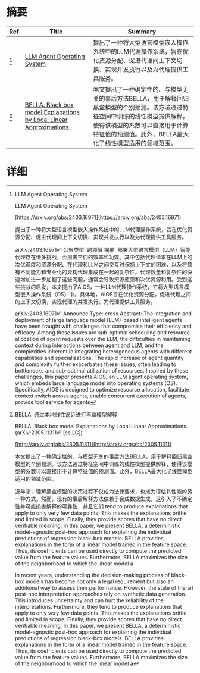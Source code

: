 # 摘要

| Ref | Title | Summary |
| --- | --- | --- |
| [^1] | [LLM Agent Operating System](https://arxiv.org/abs/2403.16971) | 提出了一种将大型语言模型嵌入操作系统中的LLM代理操作系统，旨在优化资源分配、促进代理间上下文切换、实现并发执行以及为代理提供工具服务。 |
| [^2] | [BELLA: Black box model Explanations by Local Linear Approximations.](http://arxiv.org/abs/2305.11311) | 本文提出了一种确定性的、与模型无关的事后方法BELLA，用于解释回归黑盒模型的个别预测。该方法通过特征空间中训练的线性模型提供解释，使得该模型的系数可以直接用于计算特征值的预测值。此外，BELLA最大化了线性模型适用的领域范围。 |

# 详细

[^1]: LLM Agent Operating System

    LLM Agent Operating System

    [https://arxiv.org/abs/2403.16971](https://arxiv.org/abs/2403.16971)

    提出了一种将大型语言模型嵌入操作系统中的LLM代理操作系统，旨在优化资源分配、促进代理间上下文切换、实现并发执行以及为代理提供工具服务。

    

    arXiv:2403.16971v1 公告类型: 跨领域 摘要: 部署大型语言模型（LLM）智能代理存在诸多挑战，会损害它们的效率和功效。其中包括代理请求在LLM上的次优调度和资源分配、在代理和LLM之间交互时保持上下文的困难，以及将具有不同能力和专业化的异构代理集成在一起的复杂性。代理数量和复杂性的快速增加进一步加剧了这些问题，通常会导致资源瓶颈和次优资源利用。受到这些挑战的启发，本文提出了AIOS，一种LLM代理操作系统，它将大型语言模型嵌入操作系统（OS）中。具体地，AIOS旨在优化资源分配，促进代理之间的上下文切换，实现代理的并发执行，为代理提供工具服务。

    arXiv:2403.16971v1 Announce Type: cross  Abstract: The integration and deployment of large language model (LLM)-based intelligent agents have been fraught with challenges that compromise their efficiency and efficacy. Among these issues are sub-optimal scheduling and resource allocation of agent requests over the LLM, the difficulties in maintaining context during interactions between agent and LLM, and the complexities inherent in integrating heterogeneous agents with different capabilities and specializations. The rapid increase of agent quantity and complexity further exacerbates these issues, often leading to bottlenecks and sub-optimal utilization of resources. Inspired by these challenges, this paper presents AIOS, an LLM agent operating system, which embeds large language model into operating systems (OS). Specifically, AIOS is designed to optimize resource allocation, facilitate context switch across agents, enable concurrent execution of agents, provide tool service for agents
    
[^2]: BELLA: 通过本地线性逼近进行黑盒模型解释

    BELLA: Black box model Explanations by Local Linear Approximations. (arXiv:2305.11311v1 [cs.LG])

    [http://arxiv.org/abs/2305.11311](http://arxiv.org/abs/2305.11311)

    本文提出了一种确定性的、与模型无关的事后方法BELLA，用于解释回归黑盒模型的个别预测。该方法通过特征空间中训练的线性模型提供解释，使得该模型的系数可以直接用于计算特征值的预测值。此外，BELLA最大化了线性模型适用的领域范围。

    

    近年来，理解黑盒模型的决策过程不仅成为法律要求，也成为评估其性能的另一种方式。然而，现有的事后解释方法依赖于合成数据生成，这引入了不确定性并可能损害解释的可靠性，并且它们 tend to produce explanations that apply to only very few data points. This makes the explanations brittle and limited in scope. Finally, they provide scores that have no direct verifiable meaning. In this paper, we present BELLA, a deterministic model-agnostic post-hoc approach for explaining the individual predictions of regression black-box models. BELLA provides explanations in the form of a linear model trained in the feature space. Thus, its coefficients can be used directly to compute the predicted value from the feature values. Furthermore, BELLA maximizes the size of the neighborhood to which the linear model a

    In recent years, understanding the decision-making process of black-box models has become not only a legal requirement but also an additional way to assess their performance. However, the state of the art post-hoc interpretation approaches rely on synthetic data generation. This introduces uncertainty and can hurt the reliability of the interpretations. Furthermore, they tend to produce explanations that apply to only very few data points. This makes the explanations brittle and limited in scope. Finally, they provide scores that have no direct verifiable meaning. In this paper, we present BELLA, a deterministic model-agnostic post-hoc approach for explaining the individual predictions of regression black-box models. BELLA provides explanations in the form of a linear model trained in the feature space. Thus, its coefficients can be used directly to compute the predicted value from the feature values. Furthermore, BELLA maximizes the size of the neighborhood to which the linear model a
    

